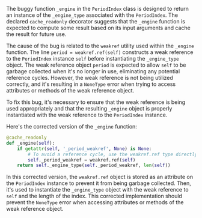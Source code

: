 The buggy function `_engine` in the `PeriodIndex` class is designed to return an instance of the `_engine_type` associated with the `PeriodIndex`. The declared `cache_readonly` decorator suggests that the `_engine` function is expected to compute some result based on its input arguments and cache the result for future use.

The cause of the bug is related to the `weakref` utility used within the `_engine` function. The line `period = weakref.ref(self)` constructs a weak reference to the `PeriodIndex` instance `self` before instantiating the `_engine_type` object. The weak reference object `period` is expected to allow `self` to be garbage collected when it's no longer in use, eliminating any potential reference cycles. However, the weak reference is not being utilized correctly, and it's resulting in a `NoneType` error when trying to access attributes or methods of the weak reference object.

To fix this bug, it's necessary to ensure that the weak reference is being used appropriately and that the resulting `_engine` object is properly instantiated with the weak reference to the `PeriodIndex` instance.

Here's the corrected version of the `_engine` function:

```python
@cache_readonly
def _engine(self):
    if getattr(self, '_period_weakref', None) is None:
        # To avoid a reference cycle, use the weakref.ref type directly
        self._period_weakref = weakref.ref(self)
    return self._engine_type(self._period_weakref, len(self))
```

In this corrected version, the `weakref.ref` object is stored as an attribute on the `PeriodIndex` instance to prevent it from being garbage collected. Then, it's used to instantiate the `_engine_type` object with the weak reference to `self` and the length of the index. This corrected implementation should prevent the `NoneType` error when accessing attributes or methods of the weak reference object.